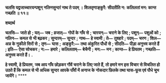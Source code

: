 **चलसि यद्व्रजाच्चारयन्पशून्** **नलिनसुन्दरं नाथ ते पदम् ।** **शिलतृणाङ्कुरै: सीदतीति न:** **कलिलतां मन: कान्त गच्छति ॥ ११॥** 

**शब्दार्थ** 

**चलसि—** **जाते हो** **; यत्—** **जब** **; व्रजात्—** **गोपों के गाँव से** **; चारयन्—** **चराने के लिए** **; पशून्—** **पशुओं को** **; नलिन—** **कमल से** **भी बढ़कर** **; सुन्दरम्—** **सुन्दर** **; नाथ—** **हे स्वामी** **; ते—** **तुश्हारे** **; पदम्—** **चरण** **; शिल—** **अन्न के नुकीले सिरों से** **; तृण—** **घास** **;** **अङ्कुरै:—** **तथा अंकुरित पौधों से** **; सीदति—** **पीड़ा अनुभव करते हैं** **; इति—** **ऐसा सोचकर** **; न:—** **हमारे** **; कलिलताम्—** **बेचैनी** **;** **मन:—** **मन** **; कान्त—** **हे प्रियतम** **; गच्छति—** **अनुभव करते हैं।** **.** 

**हे स्वामी, हे प्रियतम, जब आप गाँव छोड़कर गौवें चराने के लिए जाते हैं, तो हमारे मन इस** **विचार से विचलित हो उठते हैं कि कमल से भी अधिक सुन्दर आपके पाँवों में अनाज के** **नोकदार छिलके तथा घास-फूस एवं पौधे चुभ जायेंगे।** **** 